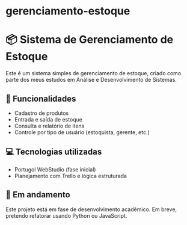 # gerenciamento-estoque
# 📦 Sistema de Gerenciamento de Estoque

Este é um sistema simples de gerenciamento de estoque, criado como parte dos meus estudos em Análise e Desenvolvimento de Sistemas.

## 🔧 Funcionalidades

- Cadastro de produtos
- Entrada e saída de estoque
- Consulta e relatório de itens
- Controle por tipo de usuário (estoquista, gerente, etc.)

## 💻 Tecnologias utilizadas

- Portugol WebStudio (fase inicial)
- Planejamento com Trello e lógica estruturada

## 🚀 Em andamento

Este projeto está em fase de desenvolvimento acadêmico. Em breve, pretendo refatorar usando Python ou JavaScript.


